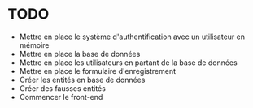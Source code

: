 # TODO

- Mettre en place le système d'authentification avec un utilisateur en mémoire
- Mettre en place la base de données
- Mettre en place les utilisateurs en partant de la base de données
- Mettre en place le formulaire d'enregistrement
- Créer les entités en base de données
- Créer des fausses entités
- Commencer le front-end